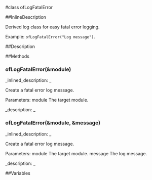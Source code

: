 #class ofLogFatalError


<!--
_visible: True_
_advanced: True_
_istemplated: False_
_extends: ofLog_
-->

##InlineDescription

Derived log class for easy fatal error logging.

Example: `ofLogFatalError("Log message")`.





##Description





##Methods



### ofLogFatalError(&module)

<!--
_syntax: ofLogFatalError(&module)_
_name: ofLogFatalError_
_returns: _
_returns_description: _
_parameters: const string &module_
_access: public_
_version_started: 007_
_version_deprecated: _
_summary: _
_constant: False_
_static: False_
_visible: True_
_advanced: False_
-->

_inlined_description: _

Create a fatal error log message.

Parameters:
module The target module.





_description: _







<!----------------------------------------------------------------------------->

### ofLogFatalError(&module, &message)

<!--
_syntax: ofLogFatalError(&module, &message)_
_name: ofLogFatalError_
_returns: _
_returns_description: _
_parameters: const string &module, const string &message_
_access: public_
_version_started: 007_
_version_deprecated: _
_summary: _
_constant: False_
_static: False_
_visible: True_
_advanced: False_
-->

_inlined_description: _

Create a fatal error log message.

Parameters:
module The target module.
message The log message.





_description: _







<!----------------------------------------------------------------------------->

##Variables



